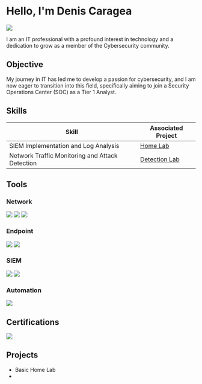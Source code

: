 # Hello, I'm Denis Caragea
<a href="[https://linkedin.com](https://www.linkedin.com/in/denis-caragea-a9aa411b3/)"><img src="https://img.shields.io/badge/-LinkedIn-0072b1?&style=for-the-badge&logo=linkedin&logoColor=white" /></a>

I am an IT professional with a profound interest in technology and a dedication to grow as a member of the Cybersecurity community.

## Objective

My journey in IT has led me to develop a passion for cybersecurity, and I am now eager to transition into this field, specifically aiming to join a Security Operations Center (SOC) as a Tier 1 Analyst.

## Skills

| Skill                                         | Associated Project         |
|-----------------------------------------------|----------------------------|
| SIEM Implementation and Log Analysis          | <a href="[https://google.com](https://github.com/carageadenis1806/Home-Lab)">Home Lab</a>|
| Network Traffic Monitoring and Attack Detection | <a href="https://google.com">Detection Lab</a>|

## Tools

### Network
<div>
    <img src="https://img.shields.io/badge/-Wireshark-1679A7?&style=for-the-badge&logo=Wireshark&logoColor=white" />
    <img src="https://img.shields.io/badge/-Zeek-777BB4?&style=for-the-badge&logo=Zeek&logoColor=white" />
    <img src="https://img.shields.io/badge/-Snort-FF0000?&style=for-the-badge&logo=Snort&logoColor=white" />
</div>

### Endpoint
<div>
    <img src="https://img.shields.io/badge/-Microsoft_Defender_for_Endpoint-00A4EF?&style=for-the-badge&logo=Microsoft&logoColor=white" />
    <img src="https://img.shields.io/badge/-Velociraptor-4B275F?&style=for-the-badge&logo=Velociraptor&logoColor=white" />
</div>

### SIEM
<div>
    <img src="https://img.shields.io/badge/-Splunk-000000?&style=for-the-badge&logo=Splunk&logoColor=white" />
    <img src="https://img.shields.io/badge/-Elastic-005571?&style=for-the-badge&logo=Elastic&logoColor=white" />
</div>

### Automation
<div>
  <img src="https://img.shields.io/badge/-Ansible-EE0000?&style=for-the-badge&logo=Ansible&logoColor=white" />
</div>

## Certifications
<div>
<img src="https://img.shields.io/badge/ISC2-CC-0033A0?style=for-the-badge&logo=ISC2&logoColor=white" />
</div>

## Projects
- Basic Home Lab
- 
